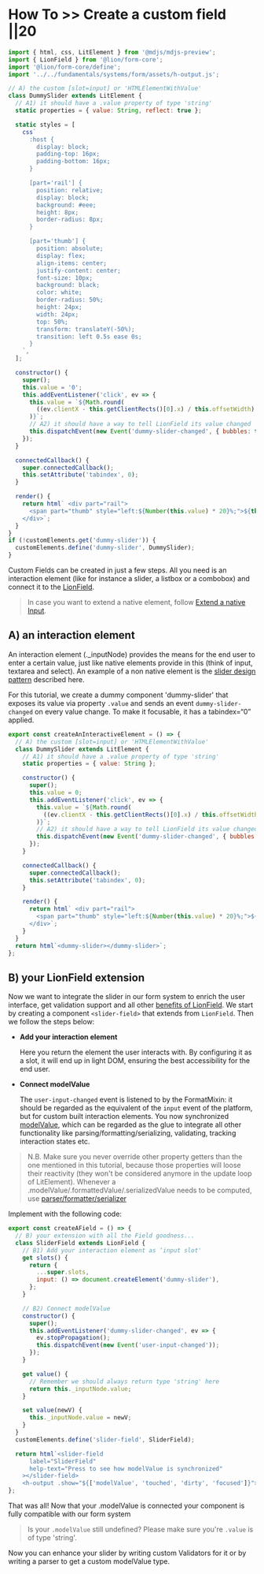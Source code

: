 # How To >> Create a custom field ||20

```js script
import { html, css, LitElement } from '@mdjs/mdjs-preview';
import { LionField } from '@lion/form-core';
import '@lion/form-core/define';
import '../../fundamentals/systems/form/assets/h-output.js';

// A) the custom [slot=input] or 'HTMLElementWithValue'
class DummySlider extends LitElement {
  // A1) it should have a .value property of type 'string'
  static properties = { value: String, reflect: true };

  static styles = [
    css`
      :host {
        display: block;
        padding-top: 16px;
        padding-bottom: 16px;
      }

      [part='rail'] {
        position: relative;
        display: block;
        background: #eee;
        height: 8px;
        border-radius: 8px;
      }

      [part='thumb'] {
        position: absolute;
        display: flex;
        align-items: center;
        justify-content: center;
        font-size: 10px;
        background: black;
        color: white;
        border-radius: 50%;
        height: 24px;
        width: 24px;
        top: 50%;
        transform: translateY(-50%);
        transition: left 0.5s ease 0s;
      }
    `,
  ];

  constructor() {
    super();
    this.value = '0';
    this.addEventListener('click', ev => {
      this.value = `${Math.round(
        ((ev.clientX - this.getClientRects()[0].x) / this.offsetWidth) * 5,
      )}`;
      // A2) it should have a way to tell LionField its value changed
      this.dispatchEvent(new Event('dummy-slider-changed', { bubbles: true }));
    });
  }

  connectedCallback() {
    super.connectedCallback();
    this.setAttribute('tabindex', 0);
  }

  render() {
    return html` <div part="rail">
      <span part="thumb" style="left:${Number(this.value) * 20}%;">${this.value}</span>
    </div>`;
  }
}
if (!customElements.get('dummy-slider')) {
  customElements.define('dummy-slider', DummySlider);
}
```

Custom Fields can be created in just a few steps. All you need is an interaction element (like for instance a slider, a listbox or a combobox) and connect it to the [LionField](../../components/input/overview.md).

> In case you want to extend a native element, follow [Extend a native Input](./extend-a-native-input.md).

## A) an interaction element

An interaction element (.\_inputNode) provides the means for the end user to enter a certain value,
just like native elements provide in this (think of input, textarea and select).
An example of a non native element is the [slider design pattern](https://www.w3.org/TR/wai-aria-practices-1.1/#slider) described here.

For this tutorial, we create a dummy component 'dummy-slider' that exposes its value via
property `.value` and sends an event `dummy-slider-changed` on every value change.
To make it focusable, it has a tabindex=“0” applied.

```js preview-story
export const createAnInteractiveElement = () => {
  // A) the custom [slot=input] or 'HTMLElementWithValue'
  class DummySlider extends LitElement {
    // A1) it should have a .value property of type 'string'
    static properties = { value: String };

    constructor() {
      super();
      this.value = 0;
      this.addEventListener('click', ev => {
        this.value = `${Math.round(
          ((ev.clientX - this.getClientRects()[0].x) / this.offsetWidth) * 5,
        )}`;
        // A2) it should have a way to tell LionField its value changed
        this.dispatchEvent(new Event('dummy-slider-changed', { bubbles: true }));
      });
    }

    connectedCallback() {
      super.connectedCallback();
      this.setAttribute('tabindex', 0);
    }

    render() {
      return html` <div part="rail">
        <span part="thumb" style="left:${Number(this.value) * 20}%;">${this.value}</span>
      </div>`;
    }
  }
  return html`<dummy-slider></dummy-slider>`;
};
```

## B) your LionField extension

Now we want to integrate the slider in our form system to enrich the user interface, get
validation support and all other [benefits of LionField](../../components/input/overview.md).
We start by creating a component `<slider-field>` that extends from `LionField`.
Then we follow the steps below:

- **Add your interaction element**

  Here you return the element the user interacts with. By configuring it as a slot, it will end up in
  light DOM, ensuring the best accessibility for the end user.

- **Connect modelValue**

  The `user-input-changed` event is listened to by the FormatMixin: it should be regarded as the
  equivalent of the `input` event of the platform, but for custom built interaction elements.
  You now synchronized [modelValue](../../fundamentals/systems/form/model-value.md), which can be regarded as
  the glue to integrate all other functionality like parsing/formatting/serializing, validating,
  tracking interaction states etc.

> N.B. Make sure you never override other property getters than the one mentioned in this tutorial,
> because those properties will loose their reactivity (they won't be considered anymore in the
> update loop of LitElement).
> Whenever a .modelValue/.formattedValue/.serializedValue needs to be computed, use
> [parser/formatter/serializer](../../docs/../fundamentals/systems/form/formatting-and-parsing.md)

Implement with the following code:

```js preview-story
export const createAField = () => {
  // B) your extension with all the Field goodness...
  class SliderField extends LionField {
    // B1) Add your interaction element as ‘input slot'
    get slots() {
      return {
        ...super.slots,
        input: () => document.createElement('dummy-slider'),
      };
    }

    // B2) Connect modelValue
    constructor() {
      super();
      this.addEventListener('dummy-slider-changed', ev => {
        ev.stopPropagation();
        this.dispatchEvent(new Event('user-input-changed'));
      });
    }

    get value() {
      // Remember we should always return type 'string' here
      return this._inputNode.value;
    }

    set value(newV) {
      this._inputNode.value = newV;
    }
  }
  customElements.define('slider-field', SliderField);

  return html`<slider-field
      label="SliderField"
      help-text="Press to see how modelValue is synchronized"
    ></slider-field>
    <h-output .show="${['modelValue', 'touched', 'dirty', 'focused']}"></h-output>`;
};
```

That was all!
Now that your .modelValue is connected your component is fully compatible with our form system

> Is your `.modelValue` still undefined? Please make sure you're `.value` is of type 'string'.

Now you can enhance your slider by writing custom Validators for it or by
writing a parser to get a custom modelValue type.
